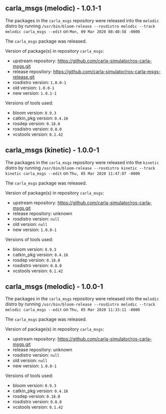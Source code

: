 ## carla_msgs (melodic) - 1.0.1-1

The packages in the `carla_msgs` repository were released into the `melodic` distro by running `/usr/bin/bloom-release --rosdistro melodic --track melodic carla_msgs --edit` on `Mon, 09 Mar 2020 08:40:58 -0000`

The `carla_msgs` package was released.

Version of package(s) in repository `carla_msgs`:

- upstream repository: https://github.com/carla-simulator/ros-carla-msgs.git
- release repository: https://github.com/carla-simulator/ros-carla-msgs-release.git
- rosdistro version: `1.0.0-1`
- old version: `1.0.0-1`
- new version: `1.0.1-1`

Versions of tools used:

- bloom version: `0.9.3`
- catkin_pkg version: `0.4.16`
- rosdep version: `0.18.0`
- rosdistro version: `0.8.0`
- vcstools version: `0.1.42`


## carla_msgs (kinetic) - 1.0.0-1

The packages in the `carla_msgs` repository were released into the `kinetic` distro by running `/usr/bin/bloom-release --rosdistro kinetic --track kinetic carla_msgs --edit` on `Thu, 05 Mar 2020 11:47:07 -0000`

The `carla_msgs` package was released.

Version of package(s) in repository `carla_msgs`:

- upstream repository: https://github.com/carla-simulator/ros-carla-msgs.git
- release repository: unknown
- rosdistro version: `null`
- old version: `null`
- new version: `1.0.0-1`

Versions of tools used:

- bloom version: `0.9.3`
- catkin_pkg version: `0.4.16`
- rosdep version: `0.18.0`
- rosdistro version: `0.8.0`
- vcstools version: `0.1.42`


## carla_msgs (melodic) - 1.0.0-1

The packages in the `carla_msgs` repository were released into the `melodic` distro by running `/usr/bin/bloom-release --rosdistro melodic --track melodic carla_msgs --edit` on `Thu, 05 Mar 2020 11:33:11 -0000`

The `carla_msgs` package was released.

Version of package(s) in repository `carla_msgs`:

- upstream repository: https://github.com/carla-simulator/ros-carla-msgs.git
- release repository: unknown
- rosdistro version: `null`
- old version: `null`
- new version: `1.0.0-1`

Versions of tools used:

- bloom version: `0.9.3`
- catkin_pkg version: `0.4.16`
- rosdep version: `0.18.0`
- rosdistro version: `0.8.0`
- vcstools version: `0.1.42`


